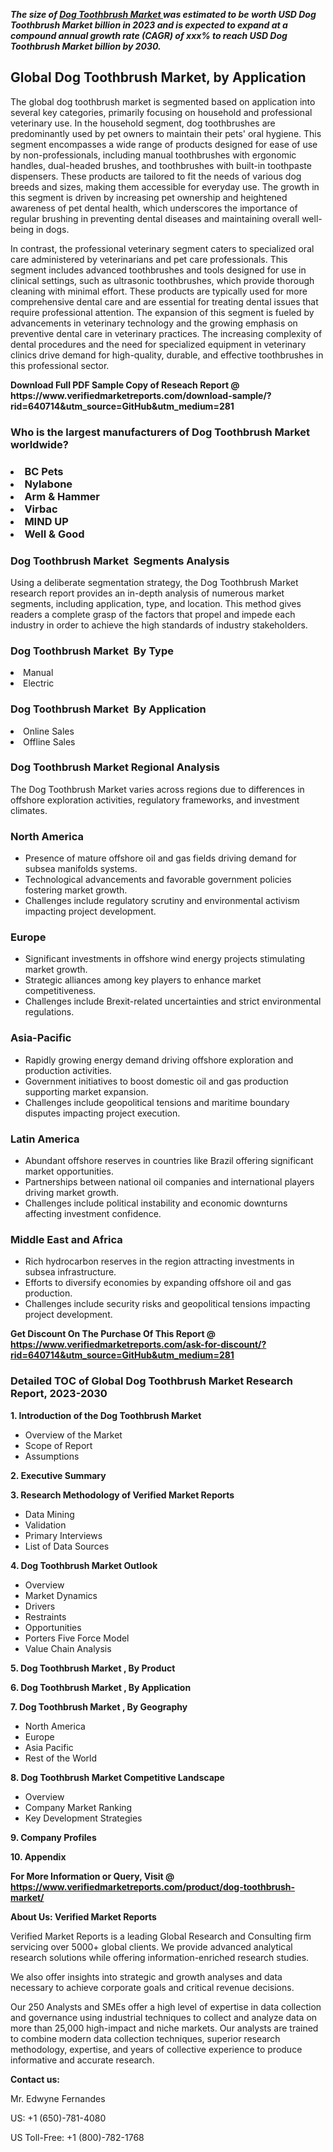 <p><em><strong>The size of <a href="https://www.verifiedmarketreports.com/download-sample/?rid=640714&utm_source=GitHub&utm_medium=281" target="_blank">Dog Toothbrush Market </a> was estimated to be worth USD Dog Toothbrush Market billion in 2023 and is expected to expand at a compound annual growth rate (CAGR) of xxx% to reach USD Dog Toothbrush Market billion by 2030.</strong></em><br /><h2>Global Dog Toothbrush Market, by Application</h2><p>The global dog toothbrush market is segmented based on application into several key categories, primarily focusing on household and professional veterinary use. In the household segment, dog toothbrushes are predominantly used by pet owners to maintain their pets' oral hygiene. This segment encompasses a wide range of products designed for ease of use by non-professionals, including manual toothbrushes with ergonomic handles, dual-headed brushes, and toothbrushes with built-in toothpaste dispensers. These products are tailored to fit the needs of various dog breeds and sizes, making them accessible for everyday use. The growth in this segment is driven by increasing pet ownership and heightened awareness of pet dental health, which underscores the importance of regular brushing in preventing dental diseases and maintaining overall well-being in dogs.</p><p>In contrast, the professional veterinary segment caters to specialized oral care administered by veterinarians and pet care professionals. This segment includes advanced toothbrushes and tools designed for use in clinical settings, such as ultrasonic toothbrushes, which provide thorough cleaning with minimal effort. These products are typically used for more comprehensive dental care and are essential for treating dental issues that require professional attention. The expansion of this segment is fueled by advancements in veterinary technology and the growing emphasis on preventive dental care in veterinary practices. The increasing complexity of dental procedures and the need for specialized equipment in veterinary clinics drive demand for high-quality, durable, and effective toothbrushes in this professional sector.</p></p><p id="" class=""><strong>Download Full PDF Sample Copy of Reseach Report @ <a target="">https://www.verifiedmarketreports.com/download-sample/?rid=640714&utm_source=GitHub&utm_medium=281</a></strong></p><h3 id="" class="">Who is the largest manufacturers of&nbsp;Dog Toothbrush Market worldwide?</h3><h3 class=""></Li><Li>BC Pets</Li><Li> Nylabone</Li><Li> Arm & Hammer</Li><Li> Virbac</Li><Li> MIND UP</Li><Li> Well & Good</h3><h3 id="" class="">Dog Toothbrush Market &nbsp;Segments Analysis</h3><p id="" class="">Using a deliberate segmentation strategy, the Dog Toothbrush Market research report provides an in-depth analysis of numerous market segments, including application, type, and location. This method gives readers a complete grasp of the factors that propel and impede each industry in order to achieve the high standards of industry stakeholders.</p><h3 id="" class="">Dog Toothbrush Market &nbsp;By Type</h3><p></Li><Li>Manual</Li><Li> Electric</p><h3 id="" class="">Dog Toothbrush Market &nbsp;By Application</h3><p class=""></Li><Li>Online Sales</Li><Li> Offline Sales</p><h3 id="" class="">Dog Toothbrush Market Regional Analysis</h3><p id="" class="">The Dog Toothbrush Market varies across regions due to differences in offshore exploration activities, regulatory frameworks, and investment climates.</p><h3 id="" class="">North America</h3><ul><li>Presence of mature offshore oil and gas fields driving demand for subsea manifolds systems.</li><li>Technological advancements and favorable government policies fostering market growth.</li><li>Challenges include regulatory scrutiny and environmental activism impacting project development.</li></ul><h3 id="" class="">Europe</h3><ul><li>Significant investments in offshore wind energy projects stimulating market growth.</li><li>Strategic alliances among key players to enhance market competitiveness.</li><li>Challenges include Brexit-related uncertainties and strict environmental regulations.</li></ul><h3 id="" class="">Asia-Pacific</h3><ul><li>Rapidly growing energy demand driving offshore exploration and production activities.</li><li>Government initiatives to boost domestic oil and gas production supporting market expansion.</li><li>Challenges include geopolitical tensions and maritime boundary disputes impacting project execution.</li></ul><h3 id="" class="">Latin America</h3><ul><li>Abundant offshore reserves in countries like Brazil offering significant market opportunities.</li><li>Partnerships between national oil companies and international players driving market growth.</li><li>Challenges include political instability and economic downturns affecting investment confidence.</li></ul><h3 id="" class="">Middle East and Africa</h3><ul><li>Rich hydrocarbon reserves in the region attracting investments in subsea infrastructure.</li><li>Efforts to diversify economies by expanding offshore oil and gas production.</li><li>Challenges include security risks and geopolitical tensions impacting project development.</li></ul><p id="" class=""><strong>Get Discount On The Purchase Of This Report @ <a href="https://www.verifiedmarketreports.com/ask-for-discount/?rid=640714&utm_source=GitHub&utm_medium=281" target="_blank">https://www.verifiedmarketreports.com/ask-for-discount/?rid=640714&utm_source=GitHub&utm_medium=281</a></strong></p><h3 id="" class="">Detailed TOC of Global Dog Toothbrush Market Research Report, 2023-2030</h3><p id="" class=""><strong>1. Introduction of the Dog Toothbrush Market </strong></p><ul><li>Overview of the Market</li><li>Scope of Report</li><li>Assumptions</li></ul><p id="" class=""><strong>2. Executive Summary</strong></p><p id="" class=""><strong>3. Research Methodology of Verified Market Reports</strong></p><ul><li>Data Mining</li><li>Validation</li><li>Primary Interviews</li><li>List of Data Sources</li></ul><p id="" class=""><strong>4. Dog Toothbrush Market Outlook</strong></p><ul><li>Overview</li><li>Market Dynamics</li><li>Drivers</li><li>Restraints</li><li>Opportunities</li><li>Porters Five Force Model</li><li>Value Chain Analysis</li></ul><p id="" class=""><strong>5. Dog Toothbrush Market , By Product</strong></p><p id="" class=""><strong>6. Dog Toothbrush Market , By Application</strong></p><p id="" class=""><strong>7. Dog Toothbrush Market , By Geography</strong></p><ul><li>North America</li><li>Europe</li><li>Asia Pacific</li><li>Rest of the World</li></ul><p id="" class=""><strong>8. Dog Toothbrush Market Competitive Landscape</strong></p><ul><li>Overview</li><li>Company Market Ranking</li><li>Key Development Strategies</li></ul><p id="" class=""><strong>9. Company Profiles</strong></p><p id="" class=""><strong>10. Appendix</strong></p><p id="" class=""><strong>For More Information or Query, Visit @ <a href="https://www.verifiedmarketreports.com/product/dog-toothbrush-market/" target="_blank">https://www.verifiedmarketreports.com/product/dog-toothbrush-market/</a></strong></p><p id="" class=""><strong>About Us: Verified Market Reports</strong></p><p id="" class="">Verified Market Reports is a leading Global Research and Consulting firm servicing over 5000+ global clients. We provide advanced analytical research solutions while offering information-enriched research studies.</p><p id="" class="">We also offer insights into strategic and growth analyses and data necessary to achieve corporate goals and critical revenue decisions.</p><p id="" class="">Our 250 Analysts and SMEs offer a high level of expertise in data collection and governance using industrial techniques to collect and analyze data on more than 25,000 high-impact and niche markets. Our analysts are trained to combine modern data collection techniques, superior research methodology, expertise, and years of collective experience to produce informative and accurate research.</p><p id="" class=""><strong>Contact us:</strong></p><p id="" class="">Mr. Edwyne Fernandes</p><p id="" class="">US: +1 (650)-781-4080</p><p id="" class="">US Toll-Free: +1 (800)-782-1768</p>
